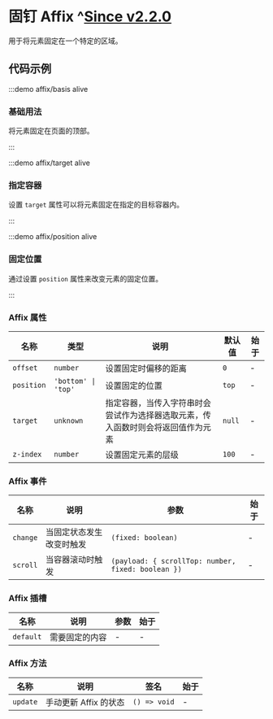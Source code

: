 # 固钉 Affix ^[Since v2.2.0](!s)

用于将元素固定在一个特定的区域。

## 代码示例

:::demo affix/basis alive

### 基础用法

将元素固定在页面的顶部。

:::

:::demo affix/target alive

### 指定容器

设置 `target` 属性可以将元素固定在指定的目标容器内。

:::

:::demo affix/position alive

### 固定位置

通过设置 `position` 属性来改变元素的固定位置。

:::

### Affix 属性

| 名称       | 类型                | 说明                                                                             | 默认值 | 始于 |
| ---------- | ------------------- | -------------------------------------------------------------------------------- | ------ | ---- |
| `offset`   | `number`            | 设置固定时偏移的距离                                                             | `0`    | -    |
| `position` | `'bottom' \| 'top'` | 设置固定的位置                                                                   | `top`  | -    |
| `target`   | `unknown`           | 指定容器，当传入字符串时会尝试作为选择器选取元素，传入函数时则会将返回值作为元素 | `null` | -    |
| `z-index`  | `number`            | 设置固定元素的层级                                                               | `100`  | -    |

### Affix 事件

| 名称     | 说明                     | 参数                                               | 始于 |
| -------- | ------------------------ | -------------------------------------------------- | ---- |
| `change` | 当固定状态发生改变时触发 | `(fixed: boolean)`                                 | -    |
| `scroll` | 当容器滚动时触发         | `(payload: { scrollTop: number, fixed: boolean })` | -    |

### Affix 插槽

| 名称      | 说明           | 参数 | 始于 |
| --------- | -------------- | ---- | ---- |
| `default` | 需要固定的内容 | -    | -    |

### Affix 方法

| 名称     | 说明                  | 签名         | 始于 |
| -------- | --------------------- | ------------ | ---- |
| `update` | 手动更新 Affix 的状态 | `() => void` | -    |
